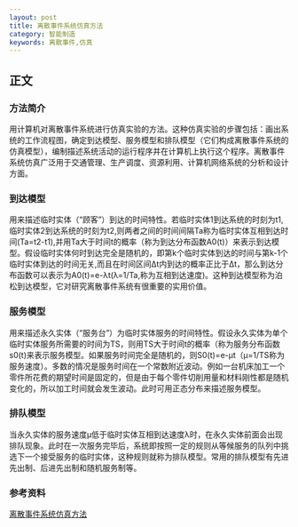 ```yaml
---
layout: post
title: 离散事件系统仿真方法
category: 智能制造
keywords: 离散事件,仿真
---
```


## 正文

### 方法简介
用计算机对离散事件系统进行仿真实验的方法。这种仿真实验的步骤包括：画出系统的工作流程图，确定到达模型、服务模型和排队模型（它们构成离散事件系统的仿真模型），编制描述系统活动的运行程序并在计算机上执行这个程序。离散事件系统仿真广泛用于交通管理、生产调度、资源利用、计算机网络系统的分析和设计方面。


### 到达模型
用来描述临时实体（“顾客”）到达的时间特性。若临时实体1到达系统的时刻为t1,临时实体2到达系统的时刻为t2,则两者之间的时间间隔Ta称为临时实体互相到达时间(Ta=t2-t1),并用Ta大于时间t的概率（称为到达分布函数A0(t)）来表示到达模型。假设临时实体何时到达完全是随机的，即第k个临时实体到达的时间与第k-1个临时实体到达的时间无关,而且在时间区间Δt内到达的概率正比于Δt，那么到达分布函数可以表示为A0(t)=e-λt(λ=1/Ta,称为互相到达速度)。这种到达模型称为泊松到达模型，它对研究离散事件系统有很重要的实用价值。

### 服务模型 　
用来描述永久实体（“服务台”）为临时实体服务的时间特性。假设永久实体为单个临时实体服务所需要的时间为TS，则用TS大于时间t的概率（称为服务分布函数s0(t)来表示服务模型。如果服务时间完全是随机的，则S0(t)=e-μt（μ=1/TS称为服务速度）。多数的情况是服务时间在一个常数附近波动。例如一台机床加工一个零件所花费的期望时间是固定的，但是由于每个零件切削用量和材料刚性都是随机变化的，所以加工时间就会发生波动。此时可用正态分布来描述服务模型。

### 排队模型
当永久实体的服务速度μ低于临时实体互相到达速度λ时，在永久实体前面会出现排队现象。此时在一次服务完毕后，系统即按照一定的规则从等候服务的队列中挑选下一个接受服务的临时实体，这种规则就称为排队模型。常用的排队模型有先进先出制、后进先出制和随机服务制等。


### 参考资料
[离散事件系统仿真方法](https://baike.baidu.com/item/%E7%A6%BB%E6%95%A3%E4%BA%8B%E4%BB%B6%E7%B3%BB%E7%BB%9F%E4%BB%BF%E7%9C%9F%E6%96%B9%E6%B3%95)